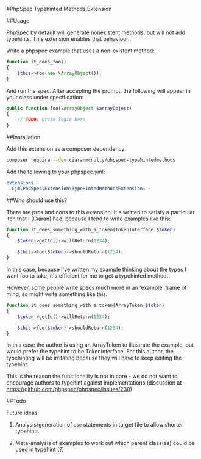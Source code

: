 #PhpSpec Typehinted Methods Extension

##Usage

PhpSpec by default will generate nonexistent methods, but will not add typehints. This extension enables that behaviour.

Write a phpspec example that uses a non-existent method:

```php
function it_does_foo()
{
    $this->foo(new \ArrayObject());
}
```

And run the spec. After accepting the prompt, the following will appear in your class under specification:

```php
public function foo(\ArrayObject $arrayObject)
{
    // TODO: write logic here
}
```

##Installation

Add this extension as a composer dependency:

```bash
composer require --dev ciaranmcnulty/phpspec-typehintedmethods
```

Add the following to your phpspec.yml:

```yml
extensions:
  Cjm\PhpSpec\Extension\TypeHintedMethodsExtension: ~
```

##Who should use this?

There are pros and cons to this extension. It's written to satisfy a particular itch that I (Ciaran) had, because I tend to write examples like this:

```php
function it_does_something_with_a_token(TokenInterface $token)
{
    $token->getId()->willReturn(1234);

    $this->foo($token)->shouldReturn(1234);
}
```

In this case, because I've written my example thinking about the types I want foo to take, it's efficient for me to get a typehinted method.

However, some people write specs much more in an 'example' frame of mind, so might write something like this:

```php
function it_does_something_with_a_token(ArrayToken $token)
{
    $token->getId()->willReturn(1234);

    $this->foo($token)->shouldReturn(1234);
}
```

In this case the author is using an ArrayToken to illustrate the example, but would prefer the typehint to be TokenInterface. For this author, the typehinting will be irritating because they will have to keep editing the typehint.

This is the reason the functionality is not in core - we do not want to encourage authors to typehint against implementations (discussion at https://github.com/phpspec/phpspec/issues/230)

##Todo

Future ideas:

1. Analysis/generation of `use` statements in target file to allow shorter typehints

2. Meta-analysis of examples to work out which parent class(es) could be used in typehint (?)
